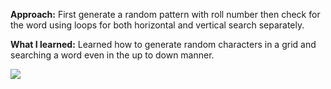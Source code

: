 **Approach:**
First generate a random pattern with roll number then check for the word using loops for both horizontal and vertical search separately.

**What I learned:**
Learned how to generate random characters in a grid and searching a word even in the up to down manner.

![](https://i.imgur.com/UwnFlXb.png)
